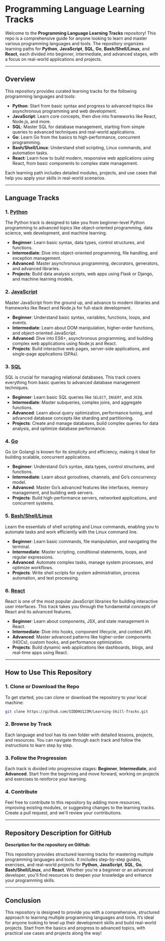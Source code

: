 # Programming Language Learning Tracks

Welcome to the **Programming Language Learning Tracks** repository! This repo is a comprehensive guide for anyone looking to learn and master various programming languages and tools. The repository organizes learning paths for **Python**, **JavaScript**, **SQL**, **Go**, **Bash/Shell/Linux**, and **React**, each divided into beginner, intermediate, and advanced stages, with a focus on real-world applications and projects.

---

## Overview

This repository provides curated learning tracks for the following programming languages and tools:

- **Python**: Start from basic syntax and progress to advanced topics like asynchronous programming and web development.
- **JavaScript**: Learn core concepts, then dive into frameworks like React, Node.js, and more.
- **SQL**: Master SQL for database management, starting from simple queries to advanced techniques and real-world applications.
- **Go**: Learn Go from the basics to high-performance, concurrent programming.
- **Bash/Shell/Linux**: Understand shell scripting, Linux commands, and automation tasks.
- **React**: Learn how to build modern, responsive web applications using React, from basic components to complex state management.

Each learning path includes detailed modules, projects, and use cases that help you apply your skills in real-world scenarios.

---

## Language Tracks

### 1. **[Python](Python.md)**

The Python track is designed to take you from beginner-level Python programming to advanced topics like object-oriented programming, data science, web development, and machine learning.

- **Beginner**: Learn basic syntax, data types, control structures, and functions.
- **Intermediate**: Dive into object-oriented programming, file handling, and exception management.
- **Advanced**: Master asynchronous programming, decorators, generators, and advanced libraries.
- **Projects**: Build data analysis scripts, web apps using Flask or Django, and machine learning models.

### 2. **[JavaScript](JavaScript.md)**

Master JavaScript from the ground up, and advance to modern libraries and frameworks like React and Node.js for full-stack development.

- **Beginner**: Understand basic syntax, variables, functions, loops, and events.
- **Intermediate**: Learn about DOM manipulation, higher-order functions, and object-oriented JavaScript.
- **Advanced**: Dive into ES6+, asynchronous programming, and building complex web applications using Node.js and React.
- **Projects**: Build interactive web pages, server-side applications, and single-page applications (SPAs).

### 3. **[SQL](SQL.md)**

SQL is crucial for managing relational databases. This track covers everything from basic queries to advanced database management techniques.

- **Beginner**: Learn basic SQL queries like `SELECT`, `INSERT`, and `JOIN`.
- **Intermediate**: Master subqueries, complex joins, and aggregate functions.
- **Advanced**: Learn about query optimization, performance tuning, and advanced database concepts like sharding and partitioning.
- **Projects**: Create and manage databases, build complex queries for data analysis, and optimize database performance.

### 4. **[Go](Go-Lang.md)**

Go (or Golang) is known for its simplicity and efficiency, making it ideal for building scalable, concurrent applications.

- **Beginner**: Understand Go’s syntax, data types, control structures, and functions.
- **Intermediate**: Learn about goroutines, channels, and Go’s concurrency model.
- **Advanced**: Master Go’s advanced features like interfaces, memory management, and building web servers.
- **Projects**: Build high-performance servers, networked applications, and concurrent systems.

### 5. **[Bash/Shell/Linux](Bash-Shell-linux.md)**

Learn the essentials of shell scripting and Linux commands, enabling you to automate tasks and work efficiently with the Linux command line.

- **Beginner**: Learn basic commands, file manipulation, and navigating the terminal.
- **Intermediate**: Master scripting, conditional statements, loops, and regular expressions.
- **Advanced**: Automate complex tasks, manage system processes, and optimize workflows.
- **Projects**: Write shell scripts for system administration, process automation, and text processing.

### 6. **[React](React.md)**

React is one of the most popular JavaScript libraries for building interactive user interfaces. This track takes you through the fundamental concepts of React and its advanced features.

- **Beginner**: Learn about components, JSX, and state management in React.
- **Intermediate**: Dive into hooks, component lifecycle, and context API.
- **Advanced**: Master advanced patterns like higher-order components (HOCs), custom hooks, and performance optimization.
- **Projects**: Build dynamic web applications like dashboards, blogs, and real-time apps using React.

---

## How to Use This Repository

### 1. **Clone or Download the Repo**

To get started, you can clone or download the repository to your local machine:

```bash
git clone https://github.com/SIDDHU123M/Learning-Skill-Tracks.git
```

### 2. **Browse by Track**

Each language and tool has its own folder with detailed lessons, projects, and resources. You can navigate through each track and follow the instructions to learn step by step.

### 3. **Follow the Progression**

Each track is divided into progressive stages: **Beginner**, **Intermediate**, and **Advanced**. Start from the beginning and move forward, working on projects and exercises to reinforce your learning.

### 4. **Contribute**

Feel free to contribute to this repository by adding more resources, improving existing modules, or suggesting changes to the learning tracks. Create a pull request, and we'll review your contributions.

---

## Repository Description for GitHub

**Description for the repository on GitHub:**

This repository provides structured learning tracks for mastering multiple programming languages and tools. It includes step-by-step guides, exercises, and real-world projects for **Python**, **JavaScript**, **SQL**, **Go**, **Bash/Shell/Linux**, and **React**. Whether you're a beginner or an advanced developer, you'll find resources to deepen your knowledge and enhance your programming skills.

---

## Conclusion

This repository is designed to provide you with a comprehensive, structured approach to learning multiple programming languages and tools. It’s ideal for anyone looking to level up their development skills and build real-world projects. Start from the basics and progress to advanced topics, with practical use cases and projects along the way!
